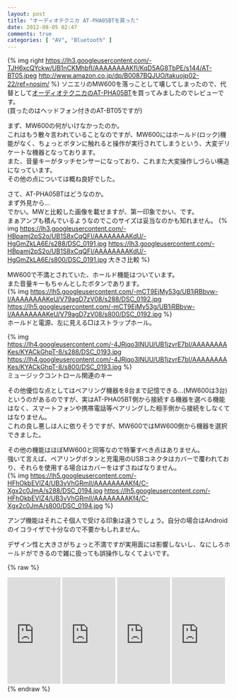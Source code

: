 ```yaml
---
layout: post
title: "オーディオテクニカ AT-PHA05BTを買った"
date: 2012-08-05 02:47
comments: true
categories: [ "AV", "Bluetooth" ]
---
```

{% img right https://lh3.googleusercontent.com/-TJH6xcQYckw/UB1nCKMhbfI/AAAAAAAAKfI/KqD5AG8TbPE/s144/AT-BT05.jpeg http://www.amazon.co.jp/dp/B0087BQJUO/takuojp02-22/ref=nosim/ %}
ソニエリのMW600を落っことして壊してしまったので、代替として[オーディオテクニカのAT-PHA05BT](http://www.audio-technica.co.jp/atj/show_model.php?modelId=1536)を買ってみましたのでレビューです。  
(買ったのはヘッドフォン付きのAT-BT05ですが)  

<!-- more -->
まず、MW600の何がいけなかったのか。  
これはもう散々言われていることなのですが、MW600にはホールド(ロック)機能がなく、ちょっとボタンに触れると操作が実行されてしまうという、大変デリケートな機器となっております。  
また、音量キーがタッチセンサーになっており、これまた大変操作しづらい構造になっています。  
その他の点については概ね良好でした。  

さて、AT-PHA05BTはどうなのか。  
まず外見から…  
でかい。MWと比較した画像を載せますが、第一印象でかい、です。  
まぁアンプも積んでいるようなのでこのサイズは妥当なのかも知れません。 
{% img https://lh3.googleusercontent.com/-HBpamj2pS2o/UB1S8xCqQFI/AAAAAAAAKdU/-HgGmZkLA6E/s288/DSC_0191.jpg https://lh3.googleusercontent.com/-HBpamj2pS2o/UB1S8xCqQFI/AAAAAAAAKdU/-HgGmZkLA6E/s800/DSC_0191.jpg 大きさ比較 %}  

MW600で不満とされていた、ホールド機能はついています。  
また音量キーもちゃんとしたボタンであります。  
{% img https://lh5.googleusercontent.com/-mCT9EjMy53g/UB1jRBbvw-I/AAAAAAAAKeU/V79agD7zV08/s288/DSC_0192.jpg https://lh5.googleusercontent.com/-mCT9EjMy53g/UB1jRBbvw-I/AAAAAAAAKeU/V79agD7zV08/s800/DSC_0192.jpg %}  
ホールドと電源、左に見える□はストラップホール。  

{% img https://lh4.googleusercontent.com/-4JRjqo3INUU/UB1jzvrE7bI/AAAAAAAAKes/KYACkGhpT-8/s288/DSC_0193.jpg https://lh4.googleusercontent.com/-4JRjqo3INUU/UB1jzvrE7bI/AAAAAAAAKes/KYACkGhpT-8/s800/DSC_0193.jpg %}  
ミュージックコントロール関連のキー  

その他優位な点としてはペアリング機器を8台まで記憶できる…(MW600は3台)というのがあるのですが、実はAT-PHA05BT側から接続する機器を選べる機能はなく、スマートフォンや携帯電話等ペアリングした相手側から接続をしなくてはなりません。  
これの良し悪しは人に依りそうですが、MW600ではMW600側から機器を選択できました。  

その他の機能はほぼMW600と同等なので特筆すべき点はありません。  
強いて言えば、ペアリングボタンと充電用のUSBコネクタはカバーで覆われており、それらを使用する場合はカバーをはずさねばなりません。  
{% img https://lh5.googleusercontent.com/-HFhOkbEVlZ4/UB3vVhGRmlI/AAAAAAAAKf4/C-Xgx2c0JmA/s288/DSC_0194.jpg https://lh5.googleusercontent.com/-HFhOkbEVlZ4/UB3vVhGRmlI/AAAAAAAAKf4/C-Xgx2c0JmA/s800/DSC_0194.jpg %}  

アンプ機能はそれこそ個人で受ける印象は違うでしょう。自分の場合はAndroidのイコライザで十分なので不要かもしれません。  

デザイン性と大きさがちょっと不満ですが実用面には影響しないし、なにしろホールドができるので雑に扱っても誤操作しなくてよいです。  

{% raw %}
<iframe src="http://rcm-jp.amazon.co.jp/e/cm?lt1=_blank&bc1=000000&IS2=1&bg1=FFFFFF&fc1=000000&lc1=0000FF&t=takuojp02-22&o=9&p=8&l=as4&m=amazon&f=ifr&ref=ss_til&asins=B0065V9TXC" style="width:120px;height:240px;" scrolling="no" marginwidth="0" marginheight="0" frameborder="0"></iframe>
<iframe src="http://rcm-jp.amazon.co.jp/e/cm?lt1=_blank&bc1=000000&IS2=1&bg1=FFFFFF&fc1=000000&lc1=0000FF&t=takuojp02-22&o=9&p=8&l=as4&m=amazon&f=ifr&ref=ss_til&asins=B0087BQCHE" style="width:120px;height:240px;" scrolling="no" marginwidth="0" marginheight="0" frameborder="0"></iframe>
<iframe src="http://rcm-jp.amazon.co.jp/e/cm?lt1=_blank&bc1=000000&IS2=1&bg1=FFFFFF&fc1=000000&lc1=0000FF&t=takuojp02-22&o=9&p=8&l=as4&m=amazon&f=ifr&ref=ss_til&asins=B0087BQJUO" style="width:120px;height:240px;" scrolling="no" marginwidth="0" marginheight="0" frameborder="0"></iframe>
<iframe src="http://rcm-jp.amazon.co.jp/e/cm?lt1=_blank&bc1=000000&IS2=1&bg1=FFFFFF&fc1=000000&lc1=0000FF&t=takuojp02-22&o=9&p=8&l=as4&m=amazon&f=ifr&ref=ss_til&asins=B003N111Y2" style="width:120px;height:240px;" scrolling="no" marginwidth="0" marginheight="0" frameborder="0"></iframe>
{% endraw %}
